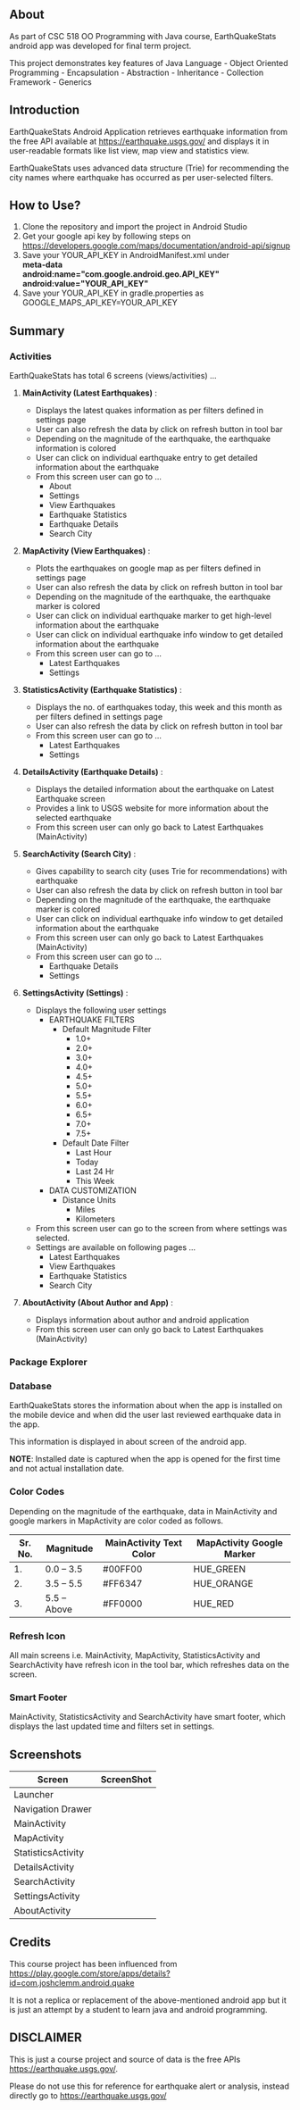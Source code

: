 ## About ##

As part of CSC 518 OO Programming with Java course, EarthQuakeStats android app was developed for final term project.

This project demonstrates key features of Java Language 
	-	Object Oriented Programming
	-	Encapsulation
	-	Abstraction
	-	Inheritance
	-	Collection Framework
	-	Generics


## Introduction ##

EarthQuakeStats Android Application retrieves earthquake information from the free API available at https://earthquake.usgs.gov/ and displays it in user-readable formats like list view, map view and statistics view.

EarthQuakeStats uses advanced data structure (Trie) for recommending the city names where earthquake has occurred as per user-selected filters.


## How to Use? ##
  1. Clone the repository and import the project in Android Studio
  2. Get your google api key by following steps on https://developers.google.com/maps/documentation/android-api/signup
  3. Save your YOUR_API_KEY in AndroidManifest.xml under <br>
		    **meta-data <br>
				android:name="com.google.android.geo.API_KEY" <br>
				android:value="YOUR_API_KEY"** <br>
  4. Save your YOUR_API_KEY in gradle.properties as GOOGLE_MAPS_API_KEY=YOUR_API_KEY


## Summary ##

### Activities ###

EarthQuakeStats has total 6 screens (views/activities) ...

  1. **MainActivity (Latest Earthquakes)** :
      - Displays the latest quakes information as per filters defined in settings page
	  - User can also refresh the data by click on refresh button in tool bar 
	  - Depending on the magnitude of the earthquake, the earthquake information is colored
	  - User can click on individual earthquake entry to get detailed information about the earthquake
      - From this screen user can go to ... 
	      - About
		  - Settings
		  - View Earthquakes
		  - Earthquake Statistics
		  - Earthquake Details
		  - Search City

  2. **MapActivity (View Earthquakes)** :
      - Plots the earthquakes on google map as per filters defined in settings page
	  - User can also refresh the data by click on refresh button in tool bar
	  - Depending on the magnitude of the earthquake, the earthquake marker is colored
	  - User can click on individual earthquake marker to get high-level information about the earthquake
	  - User can click on individual earthquake info window to get detailed information about the earthquake
      - From this screen user can go to ... 
		  - Latest Earthquakes
		  - Settings

  3. **StatisticsActivity (Earthquake Statistics)** :
      - Displays the no. of earthquakes today, this week and this month as per filters defined in settings page
	  - User can also refresh the data by click on refresh button in tool bar 
      - From this screen user can go to ... 
		  - Latest Earthquakes
		  - Settings

  4. **DetailsActivity (Earthquake Details)** :
      - Displays the detailed information about the earthquake on Latest Earthquake screen
	  - Provides a link to USGS website for more information about the selected earthquake
      - From this screen user can only go back to Latest Earthquakes (MainActivity)

  5. **SearchActivity (Search City)** :
	  - Gives capability to search city (uses Trie for recommendations) with earthquake
	  - User can also refresh the data by click on refresh button in tool bar
	  - Depending on the magnitude of the earthquake, the earthquake marker is colored
	  - User can click on individual earthquake info window to get detailed information about the earthquake
      - From this screen user can only go back to Latest Earthquakes (MainActivity)
      - From this screen user can go to ... 
		  - Earthquake Details
		  - Settings

  6. **SettingsActivity (Settings)** :
      - Displays the following user settings
	      - EARTHQUAKE FILTERS
		      - Default Magnitude Filter
			      - 1.0+
				  - 2.0+
				  - 3.0+
				  - 4.0+
				  - 4.5+
				  - 5.0+
				  - 5.5+
				  - 6.0+
				  - 6.5+
				  - 7.0+
				  - 7.5+
              - Default Date Filter
			      - Last Hour
				  - Today
				  - Last 24 Hr
				  - This Week
		  - DATA CUSTOMIZATION
		      - Distance Units
			      - Miles
				  - Kilometers
      - From this screen user can go to the screen from where settings was selected.
	  - Settings are available on following pages ... 
	      - Latest Earthquakes
		  - View Earthquakes
		  - Earthquake Statistics
		  - Search City

  7. **AboutActivity (About Author and App)** :
      - Displays information about author and android application
      - From this screen user can only go back to Latest Earthquakes (MainActivity)


### Package Explorer ###



### Database ###

EarthQuakeStats stores the information about when the app is installed on the mobile device and when did the user last reviewed earthquake data in the app.

This information is displayed in about screen of the android app.

**NOTE**: Installed date is captured when the app is opened for the first time and not actual installation date.


### Color Codes ###

Depending on the magnitude of the earthquake, data in MainActivity and google markers in MapActivity are color coded as follows.

| Sr. No. | Magnitude | MainActivity Text Color | MapActivity Google Marker |
| ------- | --------- | ----------------------- | ------------------------- |
| 1. | 0.0 – 3.5 | #00FF00 | HUE_GREEN |
| 2. | 3.5 – 5.5 | #FF6347 | HUE_ORANGE |
| 3. | 5.5 – Above | #FF0000 | HUE_RED |


### Refresh Icon ###

All main screens i.e. MainActivity, MapActivity, StatisticsActivity and SearchActivity have refresh icon in the tool bar, which refreshes data on the screen.


### Smart Footer ###

MainActivity, StatisticsActivity and SearchActivity have smart footer, which displays the last updated time and filters set in settings.


## Screenshots ##

| Screen | ScreenShot |
| ------------- | ------------- |
| Launcher |  |
| Navigation Drawer |  |
| MainActivity |  |
| MapActivity |  |
| StatisticsActivity |  |
| DetailsActivity |  |
| SearchActivity |  |
| SettingsActivity |  |
| AboutActivity |  |


## Credits ##

This course project has been influenced from https://play.google.com/store/apps/details?id=com.joshclemm.android.quake 

It is not a replica or replacement of the above-mentioned android app but it is just an attempt by a student to learn java and android programming.


## DISCLAIMER ##

This is just a course project and source of data is the free APIs https://earthquake.usgs.gov/.

Please do not use this for reference for earthquake alert or analysis, instead directly go to https://earthquake.usgs.gov/

